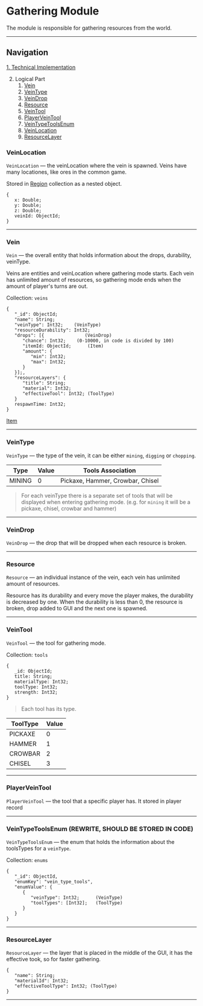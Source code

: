 # Gathering Module

The module is responsible for gathering resources from the world.

---

## Navigation

[1. Technical Implementation](./technical-implementation.md)

2. Logical Part
    1. [Vein](#vein)
    2. [VeinType](#veintype)
    3. [VeinDrop](#veindrop)
    4. [Resource](#resource)
    5. [VeinTool](#veintool)
    6. [PlayerVeinTool](#playerveintool)
    7. [VeinTypeToolsEnum](#veintypetoolsenum)
    8. [VeinLocation](#veinlocation)
    9. [ResourceLayer](#resourcelayer)

### VeinLocation

`VeinLocation` — the veinLocation where the vein is spawned. Veins have many locationes, like ores
in the common game.

Stored in [Region](../regions/main.md) collection as a nested object.

```
{
   x: Double;
   y: Double;
   z: Double;
   veinId: ObjectId;
}
```

---

### Vein

`Vein` — the overall entity that holds information about the drops, durability, veinType.

Veins are entities and veinLocation where gathering mode starts. Each vein has unlimited amount of
resources, so gathering mode ends when the amount of player's turns are out.

Collection: `veins`

```
{
   "_id": ObjectId;
   "name": String;
   "veinType": Int32;    (VeinType)
   "resourceDurability": Int32;
   "drops": [{               (VeinDrop)
      "chance": Int32;    (0-10000, in code is divided by 100)
      "itemId: ObjectId;      (Item)
      "amount": {
         "min": Int32;
         "max": Int32;
      }
   }];,
   "resourceLayers": {
      "title": String;
      "material": Int32;
      "effectiveTool": Int32; (ToolType)
   }
   respawnTime: Int32;
}
```

[Item](../items/index.md)

---

### VeinType

`VeinType` — the type of the vein, it can be either `mining`, `digging` or `chopping`.

| Type   | Value | Tools Association                |
|--------|-------|----------------------------------|
| MINING | 0     | Pickaxe, Hammer, Crowbar, Chisel |

> For each veinType there is a separate set of tools that will be displayed when entering
> gathering mode. (e.g. for `mining` it will be a pickaxe, chisel, crowbar and hammer)

---

### VeinDrop

`VeinDrop` — the drop that will be dropped when each resource is broken.

---

### Resource

`Resource` — an individual instance of the vein, each vein has unlimited amount of resources.

Resource has its durability and every move the player makes, the durability is decreased by one.
When the durability is less than 0, the resource is broken, drop added to GUI and the next one is
spawned.

---

### VeinTool

`VeinTool` — the tool for gathering mode.

Collection: `tools`

```
{
   _id: ObjectId;
   title: String;
   materialType: Int32;
   toolType: Int32;
   strength: Int32;
}
```

> Each tool has its type.

| ToolType | Value |
|----------|-------|
| PICKAXE  | 0     |
| HAMMER   | 1     |
| CROWBAR  | 2     |
| CHISEL   | 3     |

---

### PlayerVeinTool

`PlayerVeinTool` — the tool that a specific player has. It stored in player record

--- 

### VeinTypeToolsEnum (REWRITE, SHOULD BE STORED IN CODE)

`VeinTypeToolsEnum` — the enum that holds the information about the toolsTypes for a `veinType`.

Collection: `enums`

```
{
   "_id": ObjectId,
   "enumKey": "vein_type_tools",
   "enumValue": {
      {
         "veinType": Int32;      (VeinType)
         "toolTypes": [Int32];   (ToolType)
      }
   }
}
```

---

### ResourceLayer

`ResourceLayer` — the layer that is placed in the middle of the GUI, it has the effective took, so
for faster gathering.

```
{
   "name": String;
   "materialId": Int32;
   "effectiveToolType": Int32; (ToolType)
}
```

---